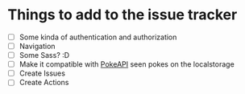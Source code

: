 # Things to add to the issue tracker

- [ ] Some kinda of authentication and authorization
- [ ] Navigation
- [ ] Some Sass? :D 
- [ ] Make it compatible with [PokeAPI](https://pokeapi.co/) seen pokes on the localstorage
- [ ] Create Issues
- [ ] Create Actions
